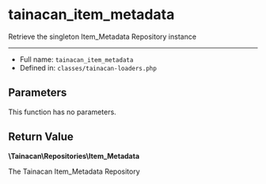 # tainacan_item_metadata


Retrieve the singleton Item_Metadata Repository instance

***

* Full name: `tainacan_item_metadata`
* Defined in: `classes/tainacan-loaders.php`

## Parameters

This function has no parameters.

## Return Value

**\Tainacan\Repositories\Item_Metadata**

The Tainacan Item_Metadata Repository
